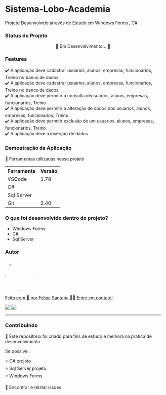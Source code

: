 <h1>   Sistema-Lobo-Academia </h1>

<p> Projeto Desenvolvido atravês de Estudo em Windows Forms , C#</p>

<h3>Status do Projeto</h3>
<p align="center"> 🚧 Em Desenvolvimento... 🚧 </p>

<h3>Features</h3>

✔️ A aplicação deve cadastrar usuarios, alunos, empresas, funcionarios, Treino no banco de dados <br>
✔️ A aplicação deve cadastrar usuarios, alunos, empresas, funcionarios, Treino no banco de dados <br>
✔️ A aplicação deve permitir a consulta deusuarios, alunos, empresas, funcionarios, Treino<br>
✔️ A aplicação deve permitir a alteração de dados dos usuarios, alunos, empresas, funcionarios, Treino<br>
✔️ A aplicação deve permitir exclusão de um usuarios, alunos, empresas, funcionarios, Treino <br>
✔️ A aplicação deve a inserção de dados <br>

<h3>Demostração da Aplicação</h3>
<p>🚨 Ferramentas utilizadas nesse projeto</p>
<table>
<tr>
	<th>Ferramenta</th>
	<th>Versão</th>
</tr>
<tr>
	<td>VSCode</td>
	<td>1.78</td>
</tr>
<td>C#</td>
	
</tr>
</tr>
<td>Sql Server</td>
	
</tr>
<tr>
	<td>Git</td>
	<td>2.40</td>
</tr>

</table>



<h3>O que foi desenvolvido dentro do projeto?</h3>
<ul>
<li>Windows Forms</li>
<li>C#</li>
<li>Sql Server</li>
</ul>

<h3>Autor</h3>

<a href="https://www.linkedin.com/in/felipe-santos-de-santana/">
 <img style="border-radius: 50%;" src="https://instagram.fcaw1-1.fna.fbcdn.net/v/t51.2885-19/174045253_1450802445260114_8761660112676779592_n.jpg?stp=dst-jpg_s150x150&_nc_ht=instagram.fcaw1-1.fna.fbcdn.net&_nc_cat=102&_nc_ohc=_sp_NTIyS9gAX8g9js2&edm=ABmJApABAAAA&ccb=7-5&oh=00_AT-9VV6aoZMGuDrwM3n0w6lJzZQZEWwU-ZwgpFj-mNHTWQ&oe=63449AD4&_nc_sid=6136e7" width="100px;" alt=""/>
 <br />

Feito com 💙 por Felipe Santana 👋🏽 Entre em contato!


<a href = "mailto:felipessantana20@gmail.com"><img src="https://img.shields.io/badge/-Gmail-%23333?style=for-the-badge&logo=gmail&logoColor=white" target="_blank"></a>
<a href="https://www.linkedin.com/in/felipe-santos-de-santana/" target="_blank"><img src="https://img.shields.io/badge/-LinkedIn-%230077B5?style=for-the-badge&logo=linkedin&logoColor=white" target="_blank"></a> 

<hr>

<h3>Contribuindo</h3>

🚀 Este repositório foi criado para fins de estudo e melhora na pratica de desenvolvimento <br>

Se possível:

⭐️  C# projeto<br>
⭐️  Sql Server projeto<br>
⭐️  Windows Forms<br>

🐛 Encontrar e relatar issues


